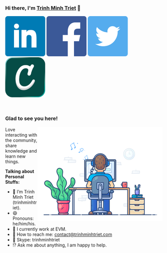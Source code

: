 ### Hi there, I'm <a href="https://trinhminhtriet.com" target="_blank" title="Trinh Minh Triet">Trinh Minh Triet</a> 👋

[![trinhminhtriet's LinkedIn Profile](images/linkedin.png)](https://linkedin.com/in/triet-trinh)
[![trinhminhtriet's Facebook Profile](images/facebook.png)](hhttps://www.facebook.com/trinhminhtriet)
[![trinhminhtriet's Twitter Profile](images/twitter.png)](https://twitter.com/trinhminhtriet)
[![trinhminhtriet's Credly Profile](images/credly.png)](https://www.credly.com/users/trinhminhtriet)

</br>

### Glad to see you here!

<img align="right" alt="Trinh Minh Triet" src="images/coding.gif" width="400" />

Love interacting with the community, share knowledge and learn new things.

**Talking about Personal Stuffs:**

- 👨 I’m Trinh Minh Triet (trinhminhtriet).
- 😄 Pronouns: he/him/his.
- 🏢 I currently work at EVM.
- 📧 How to reach me: contact@trinhminhtriet.com
- 💬 Skype: trinhminhtriet
- ⁉️ Ask me about anything, I am happy to help.